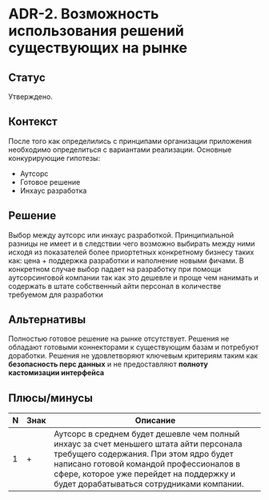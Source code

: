 # ADR-2. Возможность использования решений существующих на рынке

## Статус 
Утверждено.

## Контекст
   После того как определились с принципами организации приложения необходимо 
   определиться с вариантами реализации. 
   Основные конкурирующие гипотезы: 
   + Аутсорс 
   + Готовое решение
   + Инхаус разработка
   
## Решение
   Выбор между аутсорс или инхаус разработкой. Принципиальной разницы не имеет и в следствии чего 
   возможно выбирать между ними исходя из показателей более приортетных конкретному бизнесу таких как: цена + поддержка разработки и наполнение новыми фичами. 
   В конкретном случае выбор падает на разработку при помощи аутсорсинговой компании так как это дешевле и проще чем нанимать и содержать в штате собственный айти персонал 
   в количестве требуемом для разработки

## Альтернативы
   Полностью готовое решение на рынке отсутствует. 
   Решения не обладают готовыми коннекторами к существующим базам и потребуют доработки. 
   Решения не удовлетворяют ключевым критериям таким как **безопасность перс данных** и не предоставляют **полноту кастомизации интерфейса**

## Плюсы/минусы

| N     |Знак  | Описание   | 
| -             | -         | -             | 
| 1             | +   | Аутсорс в среднем будет дешевле чем полный инхаус за счет меньшего штата айти персонала требущего содержания.  При этом ядро будет написано готовой командой профессионалов в сфере, которое уже перейдет на поддержку и будет дорабатываться сотрудниками компании.      | 


   
   